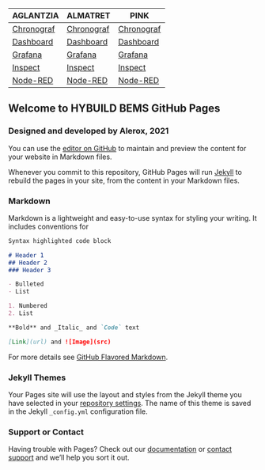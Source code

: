 AGLANTZIA | ALMATRET | PINK
--------- | -------- | ----
[Chronograf](AGL/Chronograf) | [Chronograf](ALM/Chronograf) | [Chronograf](PINK/Chronograf)
[Dashboard](AGL/Dashboard) | [Dashboard](ALM/Dashboard) | [Dashboard](PINK/Dashboard)
[Grafana](AGL/Grafana) | [Grafana](ALM/Grafana) | [Grafana](PINK/Grafana)
[Inspect](AGL/Inspect) | [Inspect](ALM/Inspect) | [Inspect](PINK/Inspect)
[Node-RED](AGL/Node-RED) | [Node-RED](ALM/Node-RED) | [Node-RED](PINK/Node-RED)

## Welcome to HYBUILD BEMS GitHub Pages
### Designed and developed by Alerox, 2021

You can use the [editor on GitHub](https://github.com/hybuild-project/bems/edit/main/README.md) to maintain and preview the content for your website in Markdown files.

Whenever you commit to this repository, GitHub Pages will run [Jekyll](https://jekyllrb.com/) to rebuild the pages in your site, from the content in your Markdown files.

### Markdown

Markdown is a lightweight and easy-to-use syntax for styling your writing. It includes conventions for

```markdown
Syntax highlighted code block

# Header 1
## Header 2
### Header 3

- Bulleted
- List

1. Numbered
2. List

**Bold** and _Italic_ and `Code` text

[Link](url) and ![Image](src)
```

For more details see [GitHub Flavored Markdown](https://guides.github.com/features/mastering-markdown/).

### Jekyll Themes

Your Pages site will use the layout and styles from the Jekyll theme you have selected in your [repository settings](https://github.com/hybuild-project/bems/settings). The name of this theme is saved in the Jekyll `_config.yml` configuration file.

### Support or Contact

Having trouble with Pages? Check out our [documentation](https://docs.github.com/categories/github-pages-basics/) or [contact support](https://support.github.com/contact) and we’ll help you sort it out.
